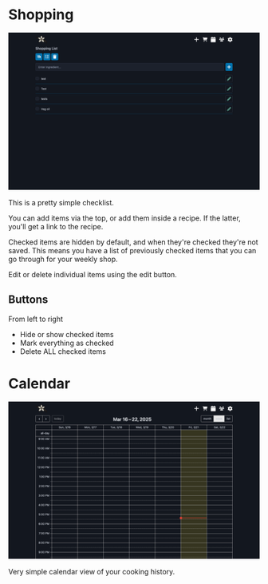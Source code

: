 # Shopping

![Shopping](../images/screen-shopping-large.png)

This is a pretty simple checklist.

You can add items via the top, or add them inside a recipe. If the latter, you'll get a link to the recipe.

Checked items are hidden by default, and when they're checked they're not saved. This means you have a list of previously checked items that you can go through for your weekly shop.

Edit or delete individual items using the edit button.

## Buttons

From left to right

- Hide or show checked items
- Mark everything as checked
- Delete ALL checked items

# Calendar

![Calendar](../images/screen-calendar-large.png)

Very simple calendar view of your cooking history.

